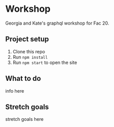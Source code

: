 # Workshop

Georgia and Kate's graphql workshop for Fac 20.

## Project setup

1. Clone this repo
1. Run `npm install`
1. Run `npm start` to open the site

## What to do

info here

## Stretch goals

stretch goals here
